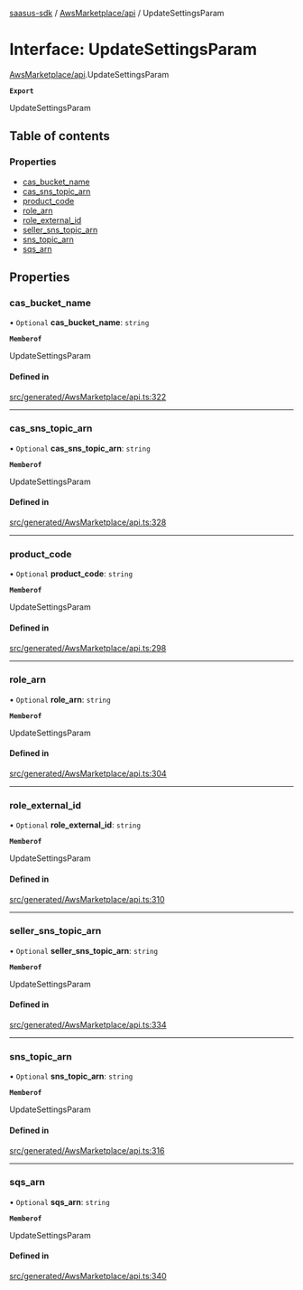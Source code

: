 [saasus-sdk](../README.md) / [AwsMarketplace/api](../modules/AwsMarketplace_api.md) / UpdateSettingsParam

# Interface: UpdateSettingsParam

[AwsMarketplace/api](../modules/AwsMarketplace_api.md).UpdateSettingsParam

**`Export`**

UpdateSettingsParam

## Table of contents

### Properties

- [cas\_bucket\_name](AwsMarketplace_api.UpdateSettingsParam.md#cas_bucket_name)
- [cas\_sns\_topic\_arn](AwsMarketplace_api.UpdateSettingsParam.md#cas_sns_topic_arn)
- [product\_code](AwsMarketplace_api.UpdateSettingsParam.md#product_code)
- [role\_arn](AwsMarketplace_api.UpdateSettingsParam.md#role_arn)
- [role\_external\_id](AwsMarketplace_api.UpdateSettingsParam.md#role_external_id)
- [seller\_sns\_topic\_arn](AwsMarketplace_api.UpdateSettingsParam.md#seller_sns_topic_arn)
- [sns\_topic\_arn](AwsMarketplace_api.UpdateSettingsParam.md#sns_topic_arn)
- [sqs\_arn](AwsMarketplace_api.UpdateSettingsParam.md#sqs_arn)

## Properties

### cas\_bucket\_name

• `Optional` **cas\_bucket\_name**: `string`

**`Memberof`**

UpdateSettingsParam

#### Defined in

[src/generated/AwsMarketplace/api.ts:322](https://github.com/saasus-platform/saasus-sdk-javascript/blob/997c544/src/generated/AwsMarketplace/api.ts#L322)

___

### cas\_sns\_topic\_arn

• `Optional` **cas\_sns\_topic\_arn**: `string`

**`Memberof`**

UpdateSettingsParam

#### Defined in

[src/generated/AwsMarketplace/api.ts:328](https://github.com/saasus-platform/saasus-sdk-javascript/blob/997c544/src/generated/AwsMarketplace/api.ts#L328)

___

### product\_code

• `Optional` **product\_code**: `string`

**`Memberof`**

UpdateSettingsParam

#### Defined in

[src/generated/AwsMarketplace/api.ts:298](https://github.com/saasus-platform/saasus-sdk-javascript/blob/997c544/src/generated/AwsMarketplace/api.ts#L298)

___

### role\_arn

• `Optional` **role\_arn**: `string`

**`Memberof`**

UpdateSettingsParam

#### Defined in

[src/generated/AwsMarketplace/api.ts:304](https://github.com/saasus-platform/saasus-sdk-javascript/blob/997c544/src/generated/AwsMarketplace/api.ts#L304)

___

### role\_external\_id

• `Optional` **role\_external\_id**: `string`

**`Memberof`**

UpdateSettingsParam

#### Defined in

[src/generated/AwsMarketplace/api.ts:310](https://github.com/saasus-platform/saasus-sdk-javascript/blob/997c544/src/generated/AwsMarketplace/api.ts#L310)

___

### seller\_sns\_topic\_arn

• `Optional` **seller\_sns\_topic\_arn**: `string`

**`Memberof`**

UpdateSettingsParam

#### Defined in

[src/generated/AwsMarketplace/api.ts:334](https://github.com/saasus-platform/saasus-sdk-javascript/blob/997c544/src/generated/AwsMarketplace/api.ts#L334)

___

### sns\_topic\_arn

• `Optional` **sns\_topic\_arn**: `string`

**`Memberof`**

UpdateSettingsParam

#### Defined in

[src/generated/AwsMarketplace/api.ts:316](https://github.com/saasus-platform/saasus-sdk-javascript/blob/997c544/src/generated/AwsMarketplace/api.ts#L316)

___

### sqs\_arn

• `Optional` **sqs\_arn**: `string`

**`Memberof`**

UpdateSettingsParam

#### Defined in

[src/generated/AwsMarketplace/api.ts:340](https://github.com/saasus-platform/saasus-sdk-javascript/blob/997c544/src/generated/AwsMarketplace/api.ts#L340)
